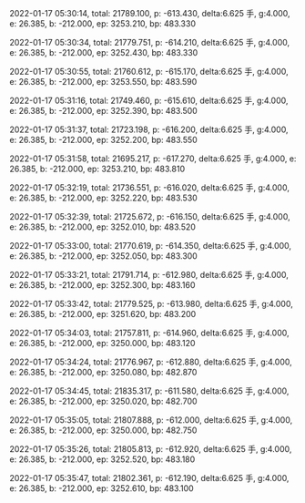 2022-01-17 05:30:14, total: 21789.100, p: -613.430, delta:6.625 手, g:4.000, e: 26.385, b: -212.000, ep: 3253.210, bp: 483.330

2022-01-17 05:30:34, total: 21779.751, p: -614.210, delta:6.625 手, g:4.000, e: 26.385, b: -212.000, ep: 3252.430, bp: 483.330

2022-01-17 05:30:55, total: 21760.612, p: -615.170, delta:6.625 手, g:4.000, e: 26.385, b: -212.000, ep: 3253.550, bp: 483.590

2022-01-17 05:31:16, total: 21749.460, p: -615.610, delta:6.625 手, g:4.000, e: 26.385, b: -212.000, ep: 3252.390, bp: 483.500

2022-01-17 05:31:37, total: 21723.198, p: -616.200, delta:6.625 手, g:4.000, e: 26.385, b: -212.000, ep: 3252.200, bp: 483.550

2022-01-17 05:31:58, total: 21695.217, p: -617.270, delta:6.625 手, g:4.000, e: 26.385, b: -212.000, ep: 3253.210, bp: 483.810

2022-01-17 05:32:19, total: 21736.551, p: -616.020, delta:6.625 手, g:4.000, e: 26.385, b: -212.000, ep: 3252.220, bp: 483.530

2022-01-17 05:32:39, total: 21725.672, p: -616.150, delta:6.625 手, g:4.000, e: 26.385, b: -212.000, ep: 3252.010, bp: 483.520

2022-01-17 05:33:00, total: 21770.619, p: -614.350, delta:6.625 手, g:4.000, e: 26.385, b: -212.000, ep: 3252.050, bp: 483.300

2022-01-17 05:33:21, total: 21791.714, p: -612.980, delta:6.625 手, g:4.000, e: 26.385, b: -212.000, ep: 3252.300, bp: 483.160

2022-01-17 05:33:42, total: 21779.525, p: -613.980, delta:6.625 手, g:4.000, e: 26.385, b: -212.000, ep: 3251.620, bp: 483.200

2022-01-17 05:34:03, total: 21757.811, p: -614.960, delta:6.625 手, g:4.000, e: 26.385, b: -212.000, ep: 3250.000, bp: 483.120

2022-01-17 05:34:24, total: 21776.967, p: -612.880, delta:6.625 手, g:4.000, e: 26.385, b: -212.000, ep: 3250.080, bp: 482.870

2022-01-17 05:34:45, total: 21835.317, p: -611.580, delta:6.625 手, g:4.000, e: 26.385, b: -212.000, ep: 3250.020, bp: 482.700

2022-01-17 05:35:05, total: 21807.888, p: -612.000, delta:6.625 手, g:4.000, e: 26.385, b: -212.000, ep: 3250.000, bp: 482.750

2022-01-17 05:35:26, total: 21805.813, p: -612.920, delta:6.625 手, g:4.000, e: 26.385, b: -212.000, ep: 3252.520, bp: 483.180

2022-01-17 05:35:47, total: 21802.361, p: -612.190, delta:6.625 手, g:4.000, e: 26.385, b: -212.000, ep: 3252.610, bp: 483.100